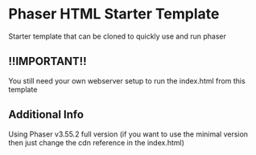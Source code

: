 # Phaser HTML Starter Template

Starter template that can be cloned to quickly use and run phaser

## !!IMPORTANT!!

You still need your own webserver setup to run the index.html from this template

## Additional Info

Using Phaser v3.55.2 full version (if you want to use the minimal version then just change the cdn reference in the index.html)
